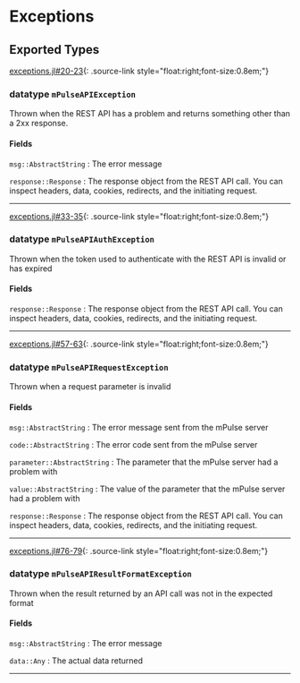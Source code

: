 # Exceptions


## Exported Types
[exceptions.jl#20-23](https://github.com/SOASTA/mPulseAPI.jl/tree/master/src/exceptions.jl#L20-L23){: .source-link style="float:right;font-size:0.8em;"}
### datatype `mPulseAPIException`

Thrown when the REST API has a problem and returns something other than a 2xx response.

#### Fields
`msg::AbstractString`
:    The error message

`response::Response`
:    The response object from the REST API call.  You can inspect headers, data, cookies, redirects, and the initiating request.


---

[exceptions.jl#33-35](https://github.com/SOASTA/mPulseAPI.jl/tree/master/src/exceptions.jl#L33-L35){: .source-link style="float:right;font-size:0.8em;"}
### datatype `mPulseAPIAuthException`

Thrown when the token used to authenticate with the REST API is invalid or has expired

#### Fields
`response::Response`
:    The response object from the REST API call.  You can inspect headers, data, cookies, redirects, and the initiating request.


---

[exceptions.jl#57-63](https://github.com/SOASTA/mPulseAPI.jl/tree/master/src/exceptions.jl#L57-L63){: .source-link style="float:right;font-size:0.8em;"}
### datatype `mPulseAPIRequestException`

Thrown when a request parameter is invalid

#### Fields
`msg::AbstractString`
:    The error message sent from the mPulse server

`code::AbstractString`
:    The error code sent from the mPulse server

`parameter::AbstractString`
:    The parameter that the mPulse server had a problem with

`value::AbstractString`
:    The value of the parameter that the mPulse server had a problem with

`response::Response`
:    The response object from the REST API call.  You can inspect headers, data, cookies, redirects, and the initiating request.


---

[exceptions.jl#76-79](https://github.com/SOASTA/mPulseAPI.jl/tree/master/src/exceptions.jl#L76-L79){: .source-link style="float:right;font-size:0.8em;"}
### datatype `mPulseAPIResultFormatException`

Thrown when the result returned by an API call was not in the expected format

#### Fields
`msg::AbstractString`
:    The error message

`data::Any`
:    The actual data returned


---

